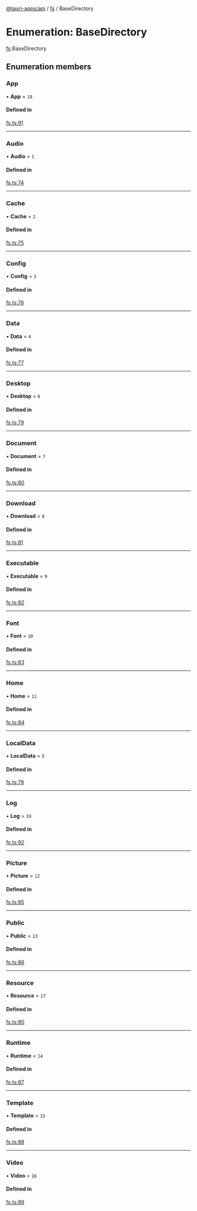 [@tauri-apps/api](../README.md) / [fs](../modules/fs.md) / BaseDirectory

# Enumeration: BaseDirectory

[fs](../modules/fs.md).BaseDirectory

## Enumeration members

### App

• **App** = `18`

#### Defined in

[fs.ts:91](https://github.com/tauri-apps/tauri/blob/d3f6981/tooling/api/src/fs.ts#L91)

___

### Audio

• **Audio** = `1`

#### Defined in

[fs.ts:74](https://github.com/tauri-apps/tauri/blob/d3f6981/tooling/api/src/fs.ts#L74)

___

### Cache

• **Cache** = `2`

#### Defined in

[fs.ts:75](https://github.com/tauri-apps/tauri/blob/d3f6981/tooling/api/src/fs.ts#L75)

___

### Config

• **Config** = `3`

#### Defined in

[fs.ts:76](https://github.com/tauri-apps/tauri/blob/d3f6981/tooling/api/src/fs.ts#L76)

___

### Data

• **Data** = `4`

#### Defined in

[fs.ts:77](https://github.com/tauri-apps/tauri/blob/d3f6981/tooling/api/src/fs.ts#L77)

___

### Desktop

• **Desktop** = `6`

#### Defined in

[fs.ts:79](https://github.com/tauri-apps/tauri/blob/d3f6981/tooling/api/src/fs.ts#L79)

___

### Document

• **Document** = `7`

#### Defined in

[fs.ts:80](https://github.com/tauri-apps/tauri/blob/d3f6981/tooling/api/src/fs.ts#L80)

___

### Download

• **Download** = `8`

#### Defined in

[fs.ts:81](https://github.com/tauri-apps/tauri/blob/d3f6981/tooling/api/src/fs.ts#L81)

___

### Executable

• **Executable** = `9`

#### Defined in

[fs.ts:82](https://github.com/tauri-apps/tauri/blob/d3f6981/tooling/api/src/fs.ts#L82)

___

### Font

• **Font** = `10`

#### Defined in

[fs.ts:83](https://github.com/tauri-apps/tauri/blob/d3f6981/tooling/api/src/fs.ts#L83)

___

### Home

• **Home** = `11`

#### Defined in

[fs.ts:84](https://github.com/tauri-apps/tauri/blob/d3f6981/tooling/api/src/fs.ts#L84)

___

### LocalData

• **LocalData** = `5`

#### Defined in

[fs.ts:78](https://github.com/tauri-apps/tauri/blob/d3f6981/tooling/api/src/fs.ts#L78)

___

### Log

• **Log** = `19`

#### Defined in

[fs.ts:92](https://github.com/tauri-apps/tauri/blob/d3f6981/tooling/api/src/fs.ts#L92)

___

### Picture

• **Picture** = `12`

#### Defined in

[fs.ts:85](https://github.com/tauri-apps/tauri/blob/d3f6981/tooling/api/src/fs.ts#L85)

___

### Public

• **Public** = `13`

#### Defined in

[fs.ts:86](https://github.com/tauri-apps/tauri/blob/d3f6981/tooling/api/src/fs.ts#L86)

___

### Resource

• **Resource** = `17`

#### Defined in

[fs.ts:90](https://github.com/tauri-apps/tauri/blob/d3f6981/tooling/api/src/fs.ts#L90)

___

### Runtime

• **Runtime** = `14`

#### Defined in

[fs.ts:87](https://github.com/tauri-apps/tauri/blob/d3f6981/tooling/api/src/fs.ts#L87)

___

### Template

• **Template** = `15`

#### Defined in

[fs.ts:88](https://github.com/tauri-apps/tauri/blob/d3f6981/tooling/api/src/fs.ts#L88)

___

### Video

• **Video** = `16`

#### Defined in

[fs.ts:89](https://github.com/tauri-apps/tauri/blob/d3f6981/tooling/api/src/fs.ts#L89)
